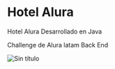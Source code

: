 # Hotel Alura
Hotel Alura Desarrollado en Java

Challenge de Alura latam Back End 

![Sin título](https://user-images.githubusercontent.com/85655940/187008850-6a118fa0-400e-4e24-8756-598d632183c2.png)
